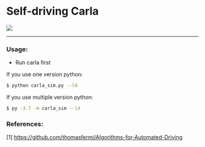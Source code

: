 # Self-driving Carla

![](https://portal.uit.edu.vn/Styles/profi/images/logo186x150.png)

---

### Usage:


* Run carla first


If you use one version python:
```sh
$ python carla_sim.py --ld
```

If you use multiple version python:
```sh
$ py -3.7 -m carla_sim --ld
```


### References:

[1] https://github.com/thomasfermi/Algorithms-for-Automated-Driving